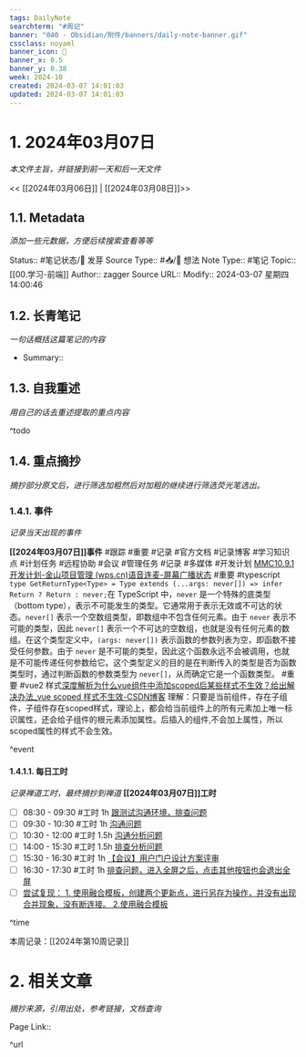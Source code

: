 ```yaml
---
tags: DailyNote
searchterm: "#周记"
banner: "040 - Obsidian/附件/banners/daily-note-banner.gif"
cssclass: noyaml
banner_icon: 💌
banner_x: 0.5
banner_y: 0.38
week: 2024-10
created: 2024-03-07 14:01:03
updated: 2024-03-07 14:01:03
---
```


# 1. 2024年03月07日

_本文件主旨，并链接到前一天和后一天文件_

<< [[2024年03月06日]] | [[2024年03月08日]]>>

## 1.1. Metadata

_添加一些元数据，方便后续搜索查看等等_

Status:: #笔记状态/🌱 发芽
Source Type:: #📥/💭 想法 
Note Type:: #笔记
Topic:: [[00.学习-前端]]
Author:: zagger
Source URL::
Modify:: 2024-03-07 星期四 14:00:46

## 1.2. 长青笔记

_一句话概括这篇笔记的内容_

- Summary::

## 1.3. 自我重述

_用自己的话去重述提取的重点内容_

^todo

## 1.4. 重点摘抄

_摘抄部分原文后，进行筛选加粗然后对加粗的继续进行筛选荧光笔选出。_

### 1.4.1. 事件

_记录当天出现的事件_

**[[2024年03月07日]]事件** 
#跟踪 #重要 #记录 #官方文档 #记录博客 #学习知识点 #计划任务 #远程协助 #会议 #管理任务
#记录 #多媒体 #开发计划 [MMC10.9.1开发计划-金山项目管理 (wps.cn)](https://pm.wps.cn/#/project/1693476680965015)[语音连麦-屏幕广播状态](http://172.16.203.30:8011/#id=a5li2j&p=%E8%AF%AD%E9%9F%B3%E8%BF%9E%E9%BA%A6-%E5%B1%8F%E5%B9%95%E5%B9%BF%E6%92%AD%E7%8A%B6%E6%80%81&g=1)
#重要 #typescript `type GetReturnType<Type> = Type extends (...args: never[]) => infer Return ? Return : never;`在 TypeScript 中，`never` 是一个特殊的底类型（bottom type），表示不可能发生的类型。它通常用于表示无效或不可达的状态。`never[]` 表示一个空数组类型，即数组中不包含任何元素。由于 `never` 表示不可能的类型，因此 `never[]` 表示一个不可达的空数组，也就是没有任何元素的数组。在这个类型定义中，`(args: never[])` 表示函数的参数列表为空，即函数不接受任何参数。由于 `never` 是不可能的类型，因此这个函数永远不会被调用，也就是不可能传递任何参数给它。这个类型定义的目的是在判断传入的类型是否为函数类型时，通过判断函数的参数类型为 `never[]`，从而确定它是一个函数类型。
#重要 #vue2 样式[深度解析为什么vue组件中添加scoped后某些样式不生效？给出解决办法_vue scoped 样式不生效-CSDN博客](https://blog.csdn.net/qq_41800366/article/details/107062781) 理解：只要是当前组件，存在子组件，子组件存在scoped样式，理论上，都会给当前组件上的所有元素加上唯一标识属性，还会给子组件的根元素添加属性。后插入的组件,不会加上属性，所以scoped属性的样式不会生效。

^event

#### 1.4.1.1. 每日工时

_记录禅道工时，最终摘抄到禅道_
**[[2024年03月07日]]工时**
- [ ] 08:30 - 09:30 #工时  1h [跟测试沟通环境，排查问题](http://172.16.203.12/zentao/effort-view-159157-my.html?onlybody=yes)
- [ ] 09:30 - 10:30 #工时  1h [沟通问题](http://172.16.203.12/zentao/effort-view-159156-my.html?onlybody=yes)
- [ ] 10:30 - 12:00 #工时  1.5h [沟通分析问题](http://172.16.203.12/zentao/effort-view-159155-my.html?onlybody=yes)
- [ ] 14:00 - 15:30 #工时  1.5h [排查分析问题](http://172.16.203.12/zentao/effort-view-159154-my.html?onlybody=yes)
- [ ] 15:30 - 16:30 #工时  1h [【会议】用户门户设计方案评审](http://172.16.203.12/zentao/effort-view-159124-my.html?onlybody=yes)
- [ ] 16:30 - 17:30 #工时  1h [排查问题，进入全屏之后，点击其他按钮也会退出全屏](http://172.16.203.12/zentao/effort-view-159122-my.html?onlybody=yes)
- [ ] [尝试复现： 1. 使用融合模板，创建两个更新点，进行另存为操作，并没有出现合并现象，没有断连接。 2.使用融合模板](http://172.16.203.12/zentao/effort-view-159096-my.html?onlybody=yes)

^time

本周记录：[[2024年第10周记录]]

# 2. 相关文章

_摘抄来源，引用出处，参考链接，文档查询_

Page Link::

^url
